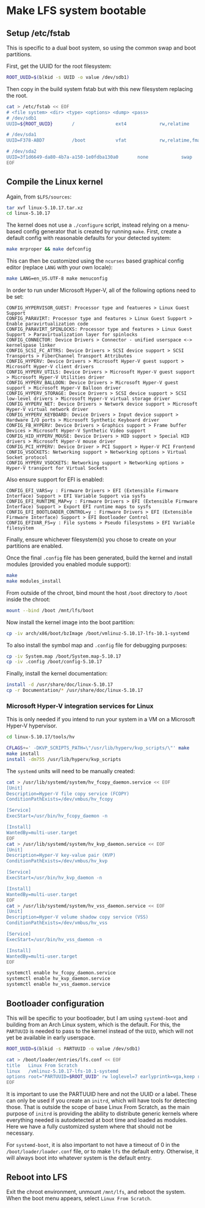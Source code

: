 # Make LFS system bootable

## Setup /etc/fstab

This is specific to a dual boot system, so using the common swap and boot partitions.

First, get the UUID for the root filesystem:

```sh
ROOT_UUID=$(blkid -s UUID -o value /dev/sdb1)
```

Then copy in the build system fstab but with this new filesystem replacing the root.

```sh
cat > /etc/fstab << EOF
# <file system> <dir> <type> <options> <dump> <pass>
# /dev/sdb1
UUID=${ROOT_UUID}       /               ext4            rw,relatime     0 1

# /dev/sda1
UUID=F378-ABD7          /boot           vfat            rw,relatime,fmask=0022,dmask=0022,codepage=437,iocharset=ascii,shortname=mixed,utf8,errors=remount-ro       0 2

# /dev/sda2
UUID=3f1d6649-da80-4b7a-a150-1e0fdba130a0       none            swap            defaults        0 0
EOF
```

## Compile the Linux kernel

Again, from `$LFS/sources`:

```sh
tar xvf linux-5.10.17.tar.xz
cd linux-5.10.17
```

The kernel does not use a `./configure` script, instead relying on a menu-based config generator that is created by running `make`. First, create a default config with reasonable defaults for your detected system:

```sh
make mrproper && make defconfig
```

This can then be customized using the `ncurses` based graphical config editor (replace `LANG` with your own locale):

```sh
make LANG=en_US.UTF-8 make menuconfig
```

In order to run under Microsoft Hyper-V, all of the following options need to be set:

```
CONFIG_HYPERVISOR_GUEST: Processor type and featueres > Linux Guest Support
CONFIG_PARAVIRT: Processor type and features > Linux Guest Support > Enable paravirtualization code
CONFIG_PARAVIRT_SPINLOCKS: Processor type and features > Linux Guest Support > Paravirtualization layer for spinlocks
CONFIG_CONNECTOR: Device Drivers > Connector - unified userspace <-> kernelspase linker
CONFIG_SCSI_FC_ATTRS: Device Drivers > SCSI device support > SCSI Transports > FiberChannel Transport Attributes
CONFIG_HYPERV: Device Drivers > Microsoft Hyper-V guest support > Microsoft Hyper-V client drivers
CONFIG_HYPERV_UTILS: Device Drivers > Microsoft Hyper-V guest support > Microsoft Hyper-V Utilities driver
CONFIG_HYPERV_BALLOON: Device Drivers > Microsoft Hyper-V guest support > Microsoft Hyper-V Balloon driver
CONFIG_HYPERV_STORAGE: Device Drivers > SCSI device support > SCSI low-level drivers > Microsoft Hyper-V virtual storage driver
CONFIG_HYPERV_NET: Device Drivers > Network device support > Microsoft Hyper-V virtual network driver
CONFIG_HYPERV_KEYBOARD: Device Drivers > Input device support > Hardware I/O ports > Microsoft Synthetic Keyboard driver
CONFIG_FB_HYPERV: Device Drivers > Graphics support > Frame buffer Devices > Microsoft Hyper-V Synthetic Video support
CONFIG_HID_HYPERV_MOUSE: Device Drivers > HID support > Special HID drivers > Microsoft Hyper-V mouse driver
CONFIG_PCI_HYPERV: Device Driver > PCI Support > Hyper-V PCI Frontend
CONFIG_VSOCKETS: Networking support > Networking options > Virtual Socket protocol
CONFIG_HYPERV_VSOCKETS: Networking support > Networking options > Hyper-V transport for Virtual Sockets
```

Also ensure support for EFI is enabled:

```
CONFIG_EFI_VARS=y : Firmware Drivers > EFI (Extensible Firmware Interface) Support > EFI Variable Support via sysfs
CONFIG_EFI_RUNTIME_MAP=y : Firmware Drivers > EFI (Extensible Firmware Interface) Support > Export EFI runtime maps to sysfs
CONFIG_EFI_BOOTLOADER_CONTROL=y : Firmware Drivers > EFI (Extensible Firmware Interface) Support > EFI Bootloader Control
CONFIG_EFIVAR_FS=y : File systems > Pseudo filesystems > EFI Variable filesystem
```

Finally, ensure whichever filesystem(s) you chose to create on your partitions are enabled.

Once the final `.config` file has been generated, build the kernel and install modules (provided you enabled module support):

```sh
make
make modules_install
```

From outside of the chroot, bind mount the host `/boot` directory to `/boot` inside the chroot:

```sh
mount --bind /boot /mnt/lfs/boot
```

Now install the kernel image into the boot partition:

```sh
cp -iv arch/x86/boot/bzImage /boot/vmlinuz-5.10.17-lfs-10.1-systemd
```

To also install the symbol map and `.config` file for debugging purposes:

```sh
cp -iv System.map /boot/System.map-5.10.17
cp -iv .config /boot/config-5.10.17
```

Finally, install the kernel documentation:

```sh
install -d /usr/share/doc/linux-5.10.17
cp -r Documentation/* /usr/share/doc/linux-5.10.17
```

### Microsoft Hyper-V integration services for Linux

This is only needed if you intend to run your system in a VM on a Microsoft Hyper-V hypervisor.

```sh
cd linux-5.10.17/tools/hv

CFLAGS+=' -DKVP_SCRIPTS_PATH=\"/usr/lib/hyperv/kvp_scripts/\"' make
make install
install -dm755 /usr/lib/hyperv/kvp_scripts
```

The `systemd` units will need to be manually created:

```sh
cat > /usr/lib/systemd/system/hv_fcopy_daemon.service << EOF
[Unit]
Description=Hyper-V file copy service (FCOPY)
ConditionPathExists=/dev/vmbus/hv_fcopy

[Service]
ExecStart=/usr/bin/hv_fcopy_daemon -n

[Install]
WantedBy=multi-user.target
EOF
cat > /usr/lib/systemd/system/hv_kvp_daemon.service << EOF
[Unit]
Description=Hyper-V key-value pair (KVP)
ConditionPathExists=/dev/vmbus/hv_kvp

[Service]
ExecStart=/usr/bin/hv_kvp_daemon -n

[Install]
WantedBy=multi-user.target
EOF
cat > /usr/lib/systemd/system/hv_vss_daemon.service << EOF
[Unit]
Description=Hyper-V volume shadow copy service (VSS)
ConditionPathExists=/dev/vmbus/hv_vss

[Service]
ExecStart=/usr/bin/hv_vss_daemon -n

[Install]
WantedBy=multi-user.target
EOF

systemctl enable hv_fcopy_daemon.service
systemctl enable hv_kvp_daemon.service
systemctl enable hv_vss_daemon.service
```

## Bootloader configuration

This will be specific to your bootloader, but I am using `systemd-boot` and building from an Arch Linux system, which is the default. For this, the `PARTUUID` is needed to pass to the kernel instead of the `UUID`, which will not yet be available in early userspace.

```sh
ROOT_UUID=$(blkid -s PARTUUID -o value /dev/sdb1)

cat > /boot/loader/entries/lfs.conf << EOF
title   Linux From Scratch
linux   /vmlinuz-5.10.17-lfs-10.1-systemd
options root="PARTUUID=$ROOT_UUID" rw loglevel=7 earlyprintk=vga,keep rootfstype=ext4
EOF
```

It is important to use the PARTUUID here and not the UUID or a label. These can only be used if you create an `initrd`, which will have tools for detecting those. That is outside the scope of base Linux From Scratch, as the main purpose of `initrd` is providing the ability to distribute generic kernels where everything needed is autodetected at boot time and loaded as modules. Here we have a fully customized system where that should not be necessary.

For `systemd-boot`, it is also important to not have a timeout of 0 in the `/boot/loader/loader.conf` file, or to make `lfs` the default entry. Otherwise, it will always boot into whatever system is the default entry.

## Reboot into LFS

Exit the chroot environment, unmount `/mnt/lfs`, and reboot the system. When the boot menu appears, select `Linux From Scratch`.
